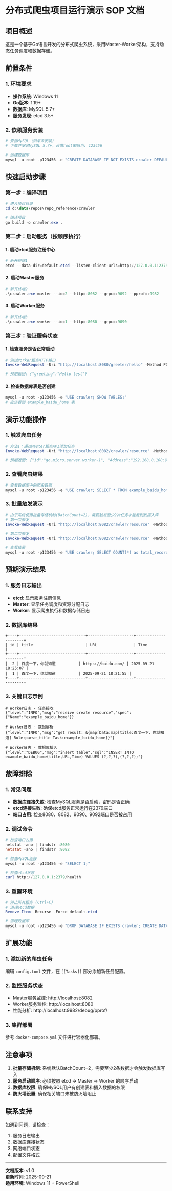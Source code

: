 # 分布式爬虫项目运行演示 SOP 文档

## 项目概述
这是一个基于Go语言开发的分布式爬虫系统，采用Master-Worker架构，支持动态任务调度和数据存储。

## 前置条件

### 1. 环境要求
- **操作系统**: Windows 11
- **Go版本**: 1.19+
- **数据库**: MySQL 5.7+
- **服务发现**: etcd 3.5+

### 2. 依赖服务安装
```powershell
# 安装MySQL（如果未安装）
# 下载并安装MySQL 5.7+，设置root密码为: 123456

# 创建数据库
mysql -u root -p123456 -e "CREATE DATABASE IF NOT EXISTS crawler DEFAULT CHARSET utf8;"
```

## 快速启动步骤

### 第一步：编译项目
```powershell
# 进入项目目录
cd d:\data\repos\repo_reference\crawler

# 编译项目
go build -o crawler.exe .
```

### 第二步：启动服务（按顺序执行）

#### 1. 启动etcd服务注册中心
```powershell
# 新开终端1
etcd --data-dir=default.etcd --listen-client-urls=http://127.0.0.1:2379 --advertise-client-urls=http://127.0.0.1:2379
```

#### 2. 启动Master服务
```powershell
# 新开终端2
.\crawler.exe master --id=2 --http=:8082 --grpc=:9092 --pprof=:9982
```

#### 3. 启动Worker服务
```powershell
# 新开终端3
.\crawler.exe worker --id=1 --http=:8080 --grpc=:9090
```

### 第三步：验证服务状态

#### 1. 检查服务是否正常启动
```powershell
# 测试Worker服务HTTP接口
Invoke-WebRequest -Uri "http://localhost:8080/greeter/hello" -Method POST -Body "name=test" -ContentType "application/x-www-form-urlencoded"

# 预期返回: {"greeting":"Hello test"}
```

#### 2. 检查数据库表是否创建
```powershell
mysql -u root -p123456 -e "USE crawler; SHOW TABLES;"
# 应该看到 example_baidu_home 表
```

## 演示功能操作

### 1. 触发爬虫任务
```powershell
# 方法1：通过Master服务API添加任务
Invoke-WebRequest -Uri "http://localhost:8082/crawler/resource" -Method POST -Body '{"name":"example_baidu_home"}' -ContentType "application/json"

# 预期返回: {"id":"go.micro.server.worker-1", "Address":"192.168.0.108:9090"}
```

### 2. 查看爬虫结果
```powershell
# 查看数据库中的爬虫数据
mysql -u root -p123456 -e "USE crawler; SELECT * FROM example_baidu_home ORDER BY id DESC LIMIT 5;"
```

### 3. 批量触发演示
```powershell
# 由于系统使用批量存储机制(BatchCount=2)，需要触发至少2次任务才能看到数据入库
# 第一次触发
Invoke-WebRequest -Uri "http://localhost:8082/crawler/resource" -Method POST -Body '{"name":"example_baidu_home"}' -ContentType "application/json"

# 第二次触发
Invoke-WebRequest -Uri "http://localhost:8082/crawler/resource" -Method POST -Body '{"name":"example_baidu_home"}' -ContentType "application/json"

# 查看结果
mysql -u root -p123456 -e "USE crawler; SELECT COUNT(*) as total_records FROM example_baidu_home;"
```

## 预期演示结果

### 1. 服务日志输出
- **etcd**: 显示服务注册信息
- **Master**: 显示任务调度和资源分配日志
- **Worker**: 显示爬虫执行和数据存储日志

### 2. 数据库结果
```
+----+-----------------------------+--------------------+---------------------+
| id | title                       | URL                | Time                |
+----+-----------------------------+--------------------+---------------------+
|  2 | 百度一下，你就知道          | https://baidu.com/ | 2025-09-21 18:25:07 |
|  1 | 百度一下，你就知道          | 2025-09-21 18:21:55 |
+----+-----------------------------+--------------------+---------------------+
```

### 3. 关键日志示例
```
# Worker日志 - 任务接收
{"level":"INFO","msg":"receive create resource","spec":{"Name":"example_baidu_home"}}

# Worker日志 - 数据解析
{"level":"INFO","msg":"get result: &{map[Data:map[title:百度一下，你就知道] Rule:parse_title Task:example_baidu_home]}"}

# Worker日志 - 数据库插入
{"level":"DEBUG","msg":"insert table","sql":"INSERT INTO example_baidu_home(title,URL,Time) VALUES (?,?,?),(?,?,?);"}
```

## 故障排除

### 1. 常见问题
- **数据库连接失败**: 检查MySQL服务是否启动，密码是否正确
- **etcd连接失败**: 确保etcd服务正常运行在2379端口
- **端口占用**: 检查8080、8082、9090、9092端口是否被占用

### 2. 调试命令
```powershell
# 检查端口占用
netstat -ano | findstr :8080
netstat -ano | findstr :8082

# 检查MySQL连接
mysql -u root -p123456 -e "SELECT 1;"

# 检查etcd状态
curl http://127.0.0.1:2379/health
```

### 3. 重置环境
```powershell
# 停止所有服务 (Ctrl+C)
# 清理etcd数据
Remove-Item -Recurse -Force default.etcd

# 清理数据库
mysql -u root -p123456 -e "DROP DATABASE IF EXISTS crawler; CREATE DATABASE crawler DEFAULT CHARSET utf8;"
```

## 扩展功能

### 1. 添加新的爬虫任务
编辑 `config.toml` 文件，在 `[[Tasks]]` 部分添加新任务配置。

### 2. 监控服务状态
- Master服务监控: http://localhost:8082
- Worker服务监控: http://localhost:8080
- 性能分析: http://localhost:9982/debug/pprof/

### 3. 集群部署
参考 `docker-compose.yml` 文件进行容器化部署。

## 注意事项

1. **批量存储机制**: 系统默认BatchCount=2，需要至少2条数据才会触发数据库写入
2. **服务启动顺序**: 必须按照 etcd → Master → Worker 的顺序启动
3. **数据库权限**: 确保MySQL用户有创建表和插入数据的权限
4. **防火墙设置**: 确保相关端口未被防火墙阻止

## 联系支持
如遇到问题，请检查：
1. 服务日志输出
2. 数据库连接状态  
3. 网络端口状态
4. 配置文件格式

---
**文档版本**: v1.0  
**更新时间**: 2025-09-21  
**适用环境**: Windows 11 + PowerShell